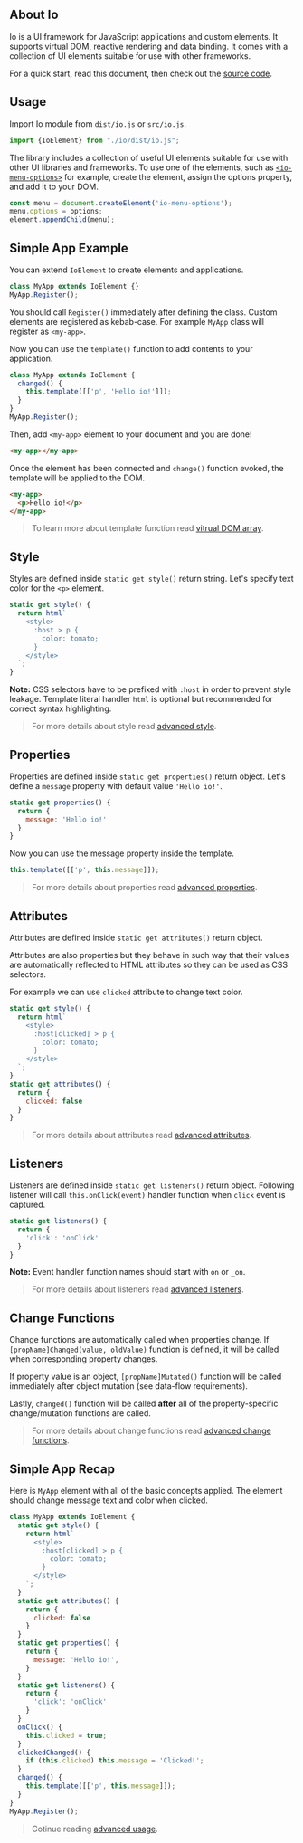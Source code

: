 ## About Io ##

Io is a UI framework for JavaScript applications and custom elements. It supports virtual DOM, reactive rendering and data binding. It comes with a collection of UI elements suitable for use with other frameworks.

For a quick start, read this document, then check out the [source code](https://github.com/io-gui/io/).

## Usage ##

Import Io module from `dist/io.js` or `src/io.js`.

```javascript
import {IoElement} from "./io/dist/io.js";
```

The library includes a collection of useful UI elements suitable for use with other UI libraries and frameworks. To use one of the elements, such as [`<io-menu-options>`](#page=elements&element=basic-elements#io-menu) for example, create the element, assign the options property, and add it to your DOM.

```javascript
const menu = document.createElement('io-menu-options');
menu.options = options;
element.appendChild(menu);
```

## Simple App Example ##

You can extend `IoElement` to create elements and applications.

```javascript
class MyApp extends IoElement {}
MyApp.Register();
```
You should call `Register()` immediately after defining the class. Custom elements are registered as kebab-case. For example `MyApp` class will register as `<my-app>`.

Now you can use the `template()` function to add contents to your application.

```javascript
class MyApp extends IoElement {
  changed() {
    this.template([['p', 'Hello io!']]);
  }
}
MyApp.Register();
```

Then, add `<my-app>` element to your document and you are done!

```html
<my-app></my-app>
```

Once the element has been connected and `change()` function evoked, the template will be applied to the DOM.

```html
<my-app>
  <p>Hello io!</p>
</my-app>
```

> To learn more about template function read [vitrual DOM array](#page=docs&doc=advanced#virtual-dom-array).

## Style ##

Styles are defined inside `static get style()` return string. Let's specify text color for the `<p>` element.

```javascript
static get style() {
  return html`
    <style>
      :host > p {
        color: tomato;
      }
    </style>
  `;
}
```

**Note:** CSS selectors have to be prefixed with `:host` in order to prevent style leakage. Template literal handler `html` is optional but recommended for correct syntax highlighting.

> For more details about style read [advanced style](#page=docs&doc=advanced#style).

## Properties ##

Properties are defined inside `static get properties()` return object. Let's define a `message` property with default value `'Hello io!'`.

```javascript
static get properties() {
  return {
    message: 'Hello io!'
  }
}
```

Now you can use the message property inside the template.

```javascript
this.template([['p', this.message]]);
```

> For more details about properties read [advanced properties](#page=docs&doc=advanced#properties-and-attributes).

## Attributes ##

Attributes are defined inside `static get attributes()` return object.

Attributes are also properties but they behave in such way that their values are automatically reflected to HTML attributes so they can be used as CSS selectors.

For example we can use `clicked` attribute to change text color.

```javascript
static get style() {
  return html`
    <style>
      :host[clicked] > p {
        color: tomato;
      }
    </style>
  `;
}
static get attributes() {
  return {
    clicked: false
  }
}
```

> For more details about attributes read [advanced attributes](#page=docs&doc=advanced#properties-and-attributes).

## Listeners ##

Listeners are defined inside `static get listeners()` return object. Following listener will call `this.onClick(event)` handler function when `click` event is captured.

```javascript
static get listeners() {
  return {
    'click': 'onClick'
  }
}
```

**Note:** Event handler function names should start with `on` or `_on`.

> For more details about listeners read [advanced listeners](#page=docs&doc=advanced#listeners).

## Change Functions ##

Change functions are automatically called when properties change. If `[propName]Changed(value, oldValue)` function is defined, it will be called when corresponding property changes.

If property value is an object, `[propName]Mutated()` function will be called immediately after object mutation (see data-flow requirements).

Lastly, `changed()` function will be called **after** all of the property-specific change/mutation functions are called.

> For more details about change functions read [advanced change functions](#page=docs&doc=advanced#change-functions).

## Simple App Recap ##

Here is `MyApp` element with all of the basic concepts applied. The element should change message text and color when clicked.

```javascript
class MyApp extends IoElement {
  static get style() {
    return html`
      <style>
        :host[clicked] > p {
          color: tomato;
        }
      </style>
    `;
  }
  static get attributes() {
    return {
      clicked: false
    }
  }
  static get properties() {
    return {
      message: 'Hello io!',
    }
  }
  static get listeners() {
    return {
      'click': 'onClick'
    }
  }
  onClick() {
    this.clicked = true;
  }
  clickedChanged() {
    if (this.clicked) this.message = 'Clicked!';
  }
  changed() {
    this.template([['p', this.message]]);
  }
}
MyApp.Register();
```

> Cotinue reading [advanced usage](#page=docs&doc=advanced#usage).

